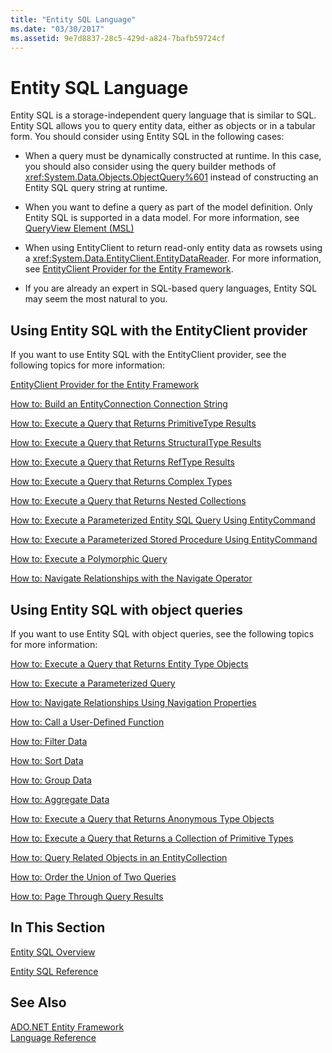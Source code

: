 ```yaml
---
title: "Entity SQL Language"
ms.date: "03/30/2017"
ms.assetid: 9e7d8837-28c5-429d-a824-7bafb59724cf
---
```

# Entity SQL Language
Entity SQL is a storage-independent query language that is similar to SQL. Entity SQL allows you to query entity data, either as objects or in a tabular form. You should consider using Entity SQL in the following cases:  
  
-   When a query must be dynamically constructed at runtime. In this case, you should also consider using the query builder methods of <xref:System.Data.Objects.ObjectQuery%601> instead of constructing an Entity SQL query string at runtime.  
  
-   When you want to define a query as part of the model definition. Only Entity SQL is supported in a data model. For more information, see [QueryView Element (MSL)](/ef/ef6/modeling/designer/advanced/edmx/msl-spec#queryview-element-msl)  
  
-   When using EntityClient to return read-only entity data as rowsets using a <xref:System.Data.EntityClient.EntityDataReader>. For more information, see [EntityClient Provider for the Entity Framework](../../../../../../docs/framework/data/adonet/ef/entityclient-provider-for-the-entity-framework.md).  
  
-   If you are already an expert in SQL-based query languages, Entity SQL may seem the most natural to you.  
  
## Using Entity SQL with the EntityClient provider  
 If you want to use Entity SQL with the EntityClient provider, see the following topics for more information:  
  
 [EntityClient Provider for the Entity Framework](../../../../../../docs/framework/data/adonet/ef/entityclient-provider-for-the-entity-framework.md)  
  
 [How to: Build an EntityConnection Connection String](../../../../../../docs/framework/data/adonet/ef/how-to-build-an-entityconnection-connection-string.md)  
  
 [How to: Execute a Query that Returns PrimitiveType Results](../../../../../../docs/framework/data/adonet/ef/how-to-execute-a-query-that-returns-primitivetype-results.md)  
  
 [How to: Execute a Query that Returns StructuralType Results](../../../../../../docs/framework/data/adonet/ef/how-to-execute-a-query-that-returns-structuraltype-results.md)  
  
 [How to: Execute a Query that Returns RefType Results](../../../../../../docs/framework/data/adonet/ef/how-to-execute-a-query-that-returns-reftype-results.md)  
  
 [How to: Execute a Query that Returns Complex Types](../../../../../../docs/framework/data/adonet/ef/how-to-execute-a-query-that-returns-complex-types.md)  
  
 [How to: Execute a Query that Returns Nested Collections](../../../../../../docs/framework/data/adonet/ef/how-to-execute-a-query-that-returns-nested-collections.md)  
  
 [How to: Execute a Parameterized Entity SQL Query Using EntityCommand](../../../../../../docs/framework/data/adonet/ef/how-to-execute-a-parameterized-entity-sql-query-using-entitycommand.md)  
  
 [How to: Execute a Parameterized Stored Procedure Using EntityCommand](../../../../../../docs/framework/data/adonet/ef/how-to-execute-a-parameterized-stored-procedure-using-entitycommand.md)  
  
 [How to: Execute a Polymorphic Query](../../../../../../docs/framework/data/adonet/ef/how-to-execute-a-polymorphic-query.md)  
  
 [How to: Navigate Relationships with the Navigate Operator](../../../../../../docs/framework/data/adonet/ef/how-to-navigate-relationships-with-the-navigate-operator.md)  
  
## Using Entity SQL with object queries  
 If you want to use Entity SQL with object queries, see the following topics for more information:  
  
 [How to: Execute a Query that Returns Entity Type Objects](https://msdn.microsoft.com/library/f73e137d-1534-42bb-9e31-99ca42c19b48)  
  
 [How to: Execute a Parameterized Query](https://msdn.microsoft.com/library/42048f03-c65c-4d98-b50a-3e7d537a63e8)  
  
 [How to: Navigate Relationships Using Navigation Properties](https://msdn.microsoft.com/library/b1d71c7d-16a7-4b46-96ac-690176bd5057)  
  
 [How to: Call a User-Defined Function](https://msdn.microsoft.com/library/ad131b86-8b4e-4747-8605-d4fc64fb9d02)  
  
 [How to: Filter Data](https://msdn.microsoft.com/library/776f8556-3350-4572-804a-b1513515c1b2)  
  
 [How to: Sort Data](https://msdn.microsoft.com/library/c05f2506-cb9d-4ebc-822b-300042ad53e7)  
  
 [How to: Group Data](https://msdn.microsoft.com/library/df801d9d-9a8a-4157-97a6-5016b18998e1)  
  
 [How to: Aggregate Data](https://msdn.microsoft.com/library/4cf04ce8-3c0f-4f88-9d97-8fac8622598d)  
  
 [How to: Execute a Query that Returns Anonymous Type Objects](https://msdn.microsoft.com/library/3b264025-e911-4d73-90ce-992d2b9d189d)  
  
 [How to: Execute a Query that Returns a Collection of Primitive Types](https://msdn.microsoft.com/library/115b52c0-4f27-4253-8991-284b450000b5)  
  
 [How to: Query Related Objects in an EntityCollection](https://msdn.microsoft.com/library/11ce946f-16f8-4c1d-9d80-f740853807ba)  
  
 [How to: Order the Union of Two Queries](https://msdn.microsoft.com/library/853c583a-eaba-4400-830d-be974e735313)  
  
 [How to: Page Through Query Results](https://msdn.microsoft.com/library/ffc0f920-e7de-42e0-9b12-ef356421d030)  
  
## In This Section  
 [Entity SQL Overview](../../../../../../docs/framework/data/adonet/ef/language-reference/entity-sql-overview.md)  
  
 [Entity SQL Reference](../../../../../../docs/framework/data/adonet/ef/language-reference/entity-sql-reference.md)  
  
## See Also  
 [ADO.NET Entity Framework](../../../../../../docs/framework/data/adonet/ef/index.md)  
 [Language Reference](../../../../../../docs/framework/data/adonet/ef/language-reference/index.md)
